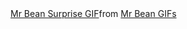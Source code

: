 <div class="tenor-gif-embed" data-postid="22134820" data-share-method="host" data-aspect-ratio="1" data-width="100%"><a href="https://tenor.com/view/mr-bean-bean-surprise-surprise-face-bean-surprise-gif-22134820">Mr Bean Surprise GIF</a>from <a href="https://tenor.com/search/mr+bean-gifs">Mr Bean GIFs</a></div> <script type="text/javascript" async src="https://tenor.com/embed.js"></script>
